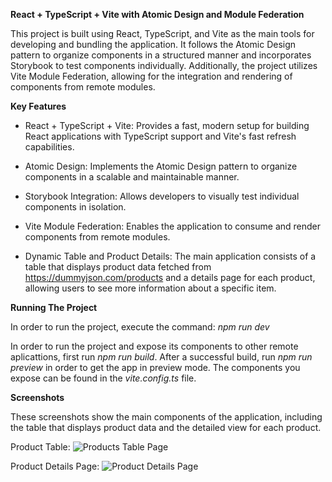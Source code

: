 **React + TypeScript + Vite with Atomic Design and Module Federation**

This project is built using React, TypeScript, and Vite as the main tools for developing and bundling the application. It follows the Atomic Design pattern to organize components in a structured manner and incorporates Storybook to test components individually. Additionally, the project utilizes Vite Module Federation, allowing for the integration and rendering of components from remote modules.

**Key Features**

- React + TypeScript + Vite: Provides a fast, modern setup for building React applications with TypeScript support and Vite's fast refresh capabilities.

- Atomic Design: Implements the Atomic Design pattern to organize components in a scalable and maintainable manner.

- Storybook Integration: Allows developers to visually test individual components in isolation.

- Vite Module Federation: Enables the application to consume and render components from remote modules.

- Dynamic Table and Product Details: The main application consists of a table that displays product data fetched from https://dummyjson.com/products and a details page for each product, allowing users to see more information about a specific item.

**Running The Project**

In order to run the project, execute the command: _npm run dev_

In order to run the project and expose its components to other remote aplicattions, first run _npm run build_. After a successful build, run _npm run preview_ in order to get the app in preview mode. The components you expose can be found in the _vite.config.ts_ file.

**Screenshots**

These screenshots show the main components of the application, including the table that displays product data and the detailed view for each product.

Product Table:
![Products Table Page](../products-app/src/assets/Product-Table.png)

Product Details Page:
![Product Details Page](../products-app/src/assets/Product-Details.png)


